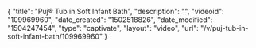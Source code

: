 {
    "title": "Puj&reg;  Tub in Soft Infant Bath",
    "description": "",
    "videoid": "109969960",
    "date_created": "1502518826",
    "date_modified": "1504247454",
    "type": "captivate",
    "layout": "video",
    "url": "\/v\/puj-tub-in-soft-infant-bath\/109969960"
}
